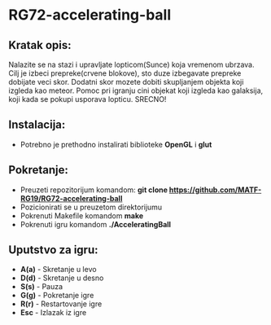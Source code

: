 # RG72-accelerating-ball

## Kratak opis:
Nalazite se na stazi i upravljate lopticom(Sunce) koja vremenom ubrzava. Cilj je izbeci prepreke(crvene blokove), sto duze izbegavate prepreke dobijate veci skor. Dodatni skor mozete dobiti skupljanjem objekta koji izgleda kao meteor. Pomoc pri igranju cini objekat koji izgleda kao galaksija, koji kada se pokupi usporava lopticu.
SRECNO!

## Instalacija:
* Potrebno je prethodno instalirati biblioteke **OpenGL** i **glut**

## Pokretanje:
* Preuzeti repozitorijum komandom: **git clone https://github.com/MATF-RG19/RG72-accelerating-ball**
* Pozicionirati se u preuzetom direktorijumu
* Pokrenuti Makefile komandom **make**
* Pokrenuti igru komandom **./AcceleratingBall**

## Uputstvo za igru:
* **A(a)** - Skretanje u levo
* **D(d)** - Skretanje u desno
* **S(s)** - Pauza
* **G(g)** - Pokretanje igre
* **R(r)** - Restartovanje igre
* **Esc** - Izlazak iz igre

